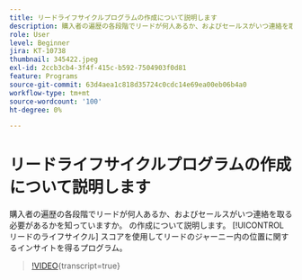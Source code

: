 ```yaml
---
title: リードライフサイクルプログラムの作成について説明します
description: 購入者の遍歴の各段階でリードが何人あるか、およびセールスがいつ連絡を取る必要があるかを知っていますか。 の作成について説明します。 [!UICONTROL リードのライフサイクル] スコアを使用してリードのジャーニー内の位置に関するインサイトを得るプログラム。
role: User
level: Beginner
jira: KT-10738
thumbnail: 345422.jpeg
exl-id: 2ccb3cb4-3f4f-415c-b592-7504903f0d81
feature: Programs
source-git-commit: 63d4aea1c818d35724c0cdc14e69ea00eb06b4a0
workflow-type: tm+mt
source-wordcount: '100'
ht-degree: 0%

---
```


# リードライフサイクルプログラムの作成について説明します

購入者の遍歴の各段階でリードが何人あるか、およびセールスがいつ連絡を取る必要があるかを知っていますか。 の作成について説明します。 [!UICONTROL リードのライフサイクル] スコアを使用してリードのジャーニー内の位置に関するインサイトを得るプログラム。

>[!VIDEO](https://video.tv.adobe.com/v/345422/?quality=12&learn=on){transcript=true}
